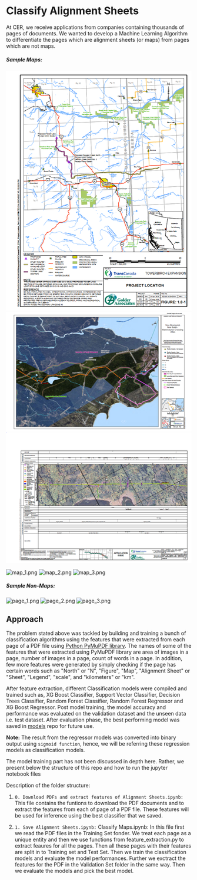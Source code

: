 # Classify Alignment Sheets  
At CER, we receive applications from companies containing thousands of pages of documents. We wanted to develop a Machine Learning Algorithm to differentiate the pages which are alignment sheets (or maps) from pages which are not maps.

##### Sample Maps:

![map_1](/imgs/map_1.PNG)
![map_2](/imgs/map_2.PNG)
![map_3](/imgs/map_3.PNG)

<img src="https://raw.githubusercontent.com/CER-REC/esa-data-bank_banque-donnees-ees/tree/master/imgs/map_1.PNG" alt="map_1.png" width="100"/>
<img src="https://raw.githubusercontent.com/CER-REC/esa-data-bank_banque-donnees-ees/tree/master/imgs/map_2.PNG" alt="map_2.png" width="100"/> 
<img src="https://raw.githubusercontent.com/CER-REC/esa-data-bank_banque-donnees-ees/tree/master/imgs/map_3.PNG" alt="map_3.png" width="100"/>


##### Sample Non-Maps:
<img src="https://github.com/CER-REC/esa-data-bank_banque-donnees-ees/tree/master/imgs/page_1.PNG" alt="page_1.png" width="150" height = "200" />   <img src="https://github.com/CER-REC/esa-data-bank_banque-donnees-ees/tree/master/imgs/page_2.PNG" alt="page_2.png" width="150" height = "200" />   <img src="https://github.com/CER-REC/esa-data-bank_banque-donnees-ees/tree/master/imgs/page_3.PNG" alt="page_3.png" width="150" height = "200" />


## Approach 

The problem stated above was tackled by building and training a bunch of classification algorithms using the features that were extracted from each page of a PDF file using [Python PyMuPDF library](https://pymupdf.readthedocs.io/en/latest/). The names of some of the features that were extracted using PyMuPDF library are area of images in a page, number of images in a page, count of words in a page. In addition, few more features were generated by simply checking if the page has certain words such as "North" or "N", "Figure", "Map", "Alignment Sheet" or "Sheet", "Legend", "scale", and "kilometers" or "km".  

After feature extraction, different Classification models were compiled and trained such as, XG Boost Classifier, Support Vector Classifier, Decision Trees Classifier,  Random Forest Classifier, Random Forest Regressor and XG Boost Regressor. Post model training, the model accuracy and performance was evaluated on the validation dataset and the unseen data i.e. test dataset. After evaluation phase, the best performing model was saved in [models](https://github.com/CER-REC/esa-data-bank_banque-donnees-ees/tree/master/models) repo for future use.

**Note:** The result from the regressor models was converted into binary output using `sigmoid function`, hence, we will be referring these regression models as classification models. 

The model training part has not been discussed in depth here. Rather, we present below the structure of this repo and how to run the jupyter notebook files

Description of the folder structure:
1. `0. Download PDFs and extract features of Alignment Sheets.ipynb:` This file contains the funtions to download the PDF documents and to extract the features from each of page of a PDF file. These features will be used for inference using the best classifier that we saved. 

2. `1. Save Alignment Sheets.ipynb:` Classify Maps.ipynb: In this file first we read the PDF files in the Training Set fonder. We treat each page as a unique entity and then we use functions from feature_extraction.py to extract feaures for all the pages. Then all these pages with their features are split in to Training set and Test Set. Then we train the classification models and evaluate the model performances. Further we exctract the features for the PDF in the Validation Set folder in the same way. Then we evaluate the models and pick the best model. 